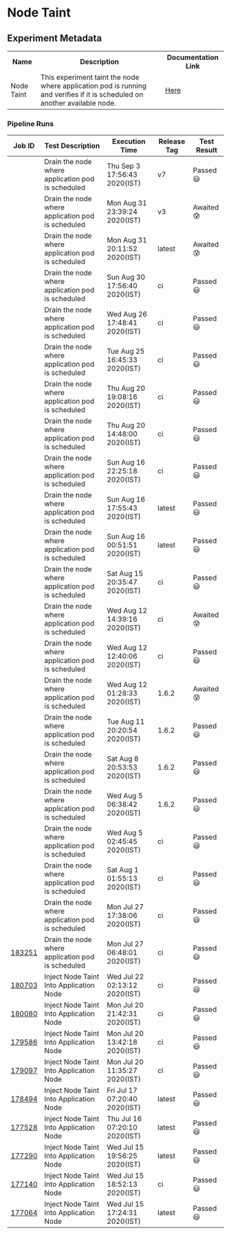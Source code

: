 # Node Taint

## Experiment Metadata

<table>
<tr>
<th> Name </th>
<th> Description </th>
<th> Documentation Link </th>
</tr>
<tr>
<td> Node Taint </td>
<td> This experiment taint the node where application pod is running and verifies if it is scheduled on another available node. </td>
<td>   <a href="https://docs.litmuschaos.io/docs/node-taint/"> Here </a> </td>
</tr> 
</table>

### Pipeline Runs


| Job ID |   Test Description         | Execution Time | Release Tag   | Test Result   |
 |---------|---------------------------| --------------|--------|--------|
|     <a href= "https://gitlab.mayadata.io/litmuschaos/litmus-e2e/-/jobs/"></a>           |  Drain the node where application pod is scheduled           | Thu Sep  3 17:56:43 2020(IST)  | v7 | Passed :smiley: |
|     <a href= "https://gitlab.mayadata.io/litmuschaos/litmus-e2e/-/jobs/"></a>           |  Drain the node where application pod is scheduled           | Mon Aug 31 23:39:24 2020(IST)  | v3 | Awaited :cold_sweat: |
|     <a href= "https://gitlab.mayadata.io/litmuschaos/litmus-e2e/-/jobs/"></a>           |  Drain the node where application pod is scheduled           | Mon Aug 31 20:11:52 2020(IST)  | latest | Awaited :cold_sweat: |
|     <a href= "https://gitlab.mayadata.io/litmuschaos/litmus-e2e/-/jobs/"></a>           |  Drain the node where application pod is scheduled           | Sun Aug 30 17:56:40 2020(IST)  | ci | Passed :smiley: |
|     <a href= "https://gitlab.mayadata.io/litmuschaos/litmus-e2e/-/jobs/"></a>           |  Drain the node where application pod is scheduled           | Wed Aug 26 17:48:41 2020(IST)  | ci | Passed :smiley: |
|     <a href= "https://gitlab.mayadata.io/litmuschaos/litmus-e2e/-/jobs/"></a>           |  Drain the node where application pod is scheduled           | Tue Aug 25 16:45:33 2020(IST)  | ci | Passed :smiley: |
|     <a href= "https://gitlab.mayadata.io/litmuschaos/litmus-e2e/-/jobs/"></a>           |  Drain the node where application pod is scheduled           | Thu Aug 20 19:08:16 2020(IST)  | ci | Passed :smiley: |
|     <a href= "https://gitlab.mayadata.io/litmuschaos/litmus-e2e/-/jobs/"></a>           |  Drain the node where application pod is scheduled           | Thu Aug 20 14:48:00 2020(IST)  | ci | Passed :smiley: |
|     <a href= "https://gitlab.mayadata.io/litmuschaos/litmus-e2e/-/jobs/"></a>           |  Drain the node where application pod is scheduled           | Sun Aug 16 22:25:18 2020(IST)  | ci | Passed :smiley: |
|     <a href= "https://gitlab.mayadata.io/litmuschaos/litmus-e2e/-/jobs/"></a>           |  Drain the node where application pod is scheduled           | Sun Aug 16 17:55:43 2020(IST)  | latest | Passed :smiley: |
|     <a href= "https://gitlab.mayadata.io/litmuschaos/litmus-e2e/-/jobs/"></a>           |  Drain the node where application pod is scheduled           | Sun Aug 16 00:51:51 2020(IST)  | latest | Passed :smiley: |
|     <a href= "https://gitlab.mayadata.io/litmuschaos/litmus-e2e/-/jobs/"></a>           |  Drain the node where application pod is scheduled           | Sat Aug 15 20:35:47 2020(IST)  | ci | Passed :smiley: |
|     <a href= "https://gitlab.mayadata.io/litmuschaos/litmus-e2e/-/jobs/"></a>           |  Drain the node where application pod is scheduled           | Wed Aug 12 14:39:16 2020(IST)  | ci | Awaited :cold_sweat: |
|     <a href= "https://gitlab.mayadata.io/litmuschaos/litmus-e2e/-/jobs/"></a>           |  Drain the node where application pod is scheduled           | Wed Aug 12 12:40:06 2020(IST)  | ci | Passed :smiley: |
|     <a href= "https://gitlab.mayadata.io/litmuschaos/litmus-e2e/-/jobs/"></a>           |  Drain the node where application pod is scheduled           | Wed Aug 12 01:28:33 2020(IST)  | 1.6.2 | Awaited :cold_sweat: |
|     <a href= "https://gitlab.mayadata.io/litmuschaos/litmus-e2e/-/jobs/"></a>           |  Drain the node where application pod is scheduled           | Tue Aug 11 20:20:54 2020(IST)  | 1.6.2 | Passed :smiley: |
|     <a href= "https://gitlab.mayadata.io/litmuschaos/litmus-e2e/-/jobs/"></a>           |  Drain the node where application pod is scheduled           | Sat Aug  8 20:53:53 2020(IST)  | 1.6.2 | Passed :smiley: |
|     <a href= "https://gitlab.mayadata.io/litmuschaos/litmus-e2e/-/jobs/"></a>           |  Drain the node where application pod is scheduled           | Wed Aug  5 06:38:42 2020(IST)  | 1.6.2 | Passed :smiley: |
|     <a href= "https://gitlab.mayadata.io/litmuschaos/litmus-e2e/-/jobs/"></a>           |  Drain the node where application pod is scheduled           | Wed Aug  5 02:45:45 2020(IST)  | ci | Passed :smiley: |
|     <a href= "https://gitlab.mayadata.io/litmuschaos/litmus-e2e/-/jobs/"></a>           |  Drain the node where application pod is scheduled           | Sat Aug  1 01:55:13 2020(IST)  | ci | Passed :smiley: |
|     <a href= "https://gitlab.mayadata.io/litmuschaos/litmus-e2e/-/jobs/"></a>           |  Drain the node where application pod is scheduled           | Mon Jul 27 17:38:06 2020(IST)  | ci | Passed :smiley: |
|     <a href= "https://gitlab.mayadata.io/litmuschaos/litmus-e2e/-/jobs/183251">183251</a>           |  Drain the node where application pod is scheduled           | Mon Jul 27 06:48:01 2020(IST)  | ci | Passed :smiley: |
|     <a href= "https://gitlab.mayadata.io/litmuschaos/litmus-e2e/-/jobs/180703">180703</a>           |  Inject Node Taint Into Application Node           | Wed Jul 22 02:13:12 2020(IST)  | ci | Passed :smiley: |
|     <a href= "https://gitlab.mayadata.io/litmuschaos/litmus-e2e/-/jobs/180080">180080</a>           |  Inject Node Taint Into Application Node           | Mon Jul 20 21:42:31 2020(IST)  | ci | Passed :smiley: |
|     <a href= "https://gitlab.mayadata.io/litmuschaos/litmus-e2e/-/jobs/179586">179586</a>           |  Inject Node Taint Into Application Node           | Mon Jul 20 13:42:18 2020(IST)  | ci | Passed :smiley: |
|     <a href= "https://gitlab.mayadata.io/litmuschaos/litmus-e2e/-/jobs/179097">179097</a>           |  Inject Node Taint Into Application Node           | Mon Jul 20 11:35:27 2020(IST)  | ci | Passed :smiley: |
|     <a href= "https://gitlab.mayadata.io/litmuschaos/litmus-e2e/-/jobs/178494">178494</a>           |  Inject Node Taint Into Application Node           | Fri Jul 17 07:20:40 2020(IST)  | latest | Passed :smiley: |
|     <a href= "https://gitlab.mayadata.io/litmuschaos/litmus-e2e/-/jobs/177528">177528</a>           |  Inject Node Taint Into Application Node           | Thu Jul 16 07:20:10 2020(IST)  | latest | Passed :smiley: |
|     <a href= "https://gitlab.mayadata.io/litmuschaos/litmus-e2e/-/jobs/177290">177290</a>           |  Inject Node Taint Into Application Node           | Wed Jul 15 19:56:25 2020(IST)  | latest | Passed :smiley: |
|     <a href= "https://gitlab.mayadata.io/litmuschaos/litmus-e2e/-/jobs/177140">177140</a>           |  Inject Node Taint Into Application Node           | Wed Jul 15 18:52:13 2020(IST)  | ci | Passed :smiley: |
 |    <a href= "https://gitlab.mayadata.io/litmuschaos/litmus-e2e/-/jobs/177064">177064</a>   |  Inject Node Taint Into Application Node           |  Wed Jul 15 17:24:31 2020(IST)     |latest  |Passed :smiley:  |
